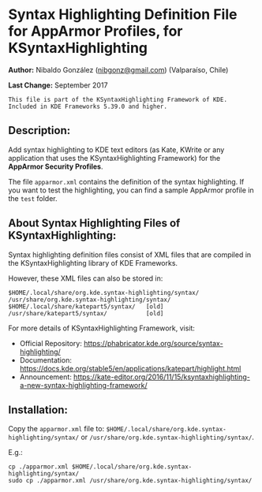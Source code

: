 # Syntax Highlighting Definition File for AppArmor Profiles, for KSyntaxHighlighting

**Author:** Nibaldo González (<nibgonz@gmail.com>) (Valparaíso, Chile)

**Last Change:** September 2017

```
This file is part of the KSyntaxHighlighting Framework of KDE. 
Included in KDE Frameworks 5.39.0 and higher.
```

## Description:

Add syntax highlighting to KDE text editors (as Kate, KWrite or any application that uses the KSyntaxHighlighting Framework) 
for the **AppArmor Security Profiles**.

The file `apparmor.xml` contains the definition of the syntax highlighting. 
If you want to test the highlighting, you can find a sample AppArmor profile 
in the `test` folder.

## About Syntax Highlighting Files of KSyntaxHighlighting:

Syntax highlighting definition files consist of XML files 
that are compiled in the KSyntaxHighlighting library of KDE Frameworks. 

However, these XML files can also be stored in:

	$HOME/.local/share/org.kde.syntax-highlighting/syntax/
	/usr/share/org.kde.syntax-highlighting/syntax/
	$HOME/.local/share/katepart5/syntax/   [old]
	/usr/share/katepart5/syntax/           [old]

For more details of KSyntaxHighlighting Framework, visit:
* Official Repository: https://phabricator.kde.org/source/syntax-highlighting/
* Documentation: https://docs.kde.org/stable5/en/applications/katepart/highlight.html
* Announcement: https://kate-editor.org/2016/11/15/ksyntaxhighlighting-a-new-syntax-highlighting-framework/


## Installation:

Copy the `apparmor.xml` file to: `$HOME/.local/share/org.kde.syntax-highlighting/syntax/` or `/usr/share/org.kde.syntax-highlighting/syntax/`.

E.g.:

	cp ./apparmor.xml $HOME/.local/share/org.kde.syntax-highlighting/syntax/
	sudo cp ./apparmor.xml /usr/share/org.kde.syntax-highlighting/syntax/
